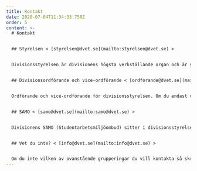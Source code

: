 ```yaml
---
title: Kontakt
date: 2020-07-04T11:34:33.750Z
order: 5
content: >-
  # Kontakt


  ## Styrelsen < [styrelsen@dvet.se](mailto:styrelsen@dvet.se) >


  Divisionsstyrelsen är divisionens högsta verkställande organ och är ytterst ansvariga för divisionen.   


  ## Divisionsordförande och vice-ordförande < [ordforande@dvet.se](mailto:ordforande@dvet.se) >


  Ordförande och vice-ordförande för divisionsstyrelsen. Om du endast vill kontakta dessa två personer kan du mejla denna kontaktväg.


  ## SAMO < [samo@dvet.se](mailto:samo@dvet.se) >


  Divisionens SAMO (Studentarbetsmiljöombud) sitter i divisionsstyrelsen och ansvarar för studenternas åsikter om den fysiska och psykiska studiemiljön framförs till universitetet.


  ## Vet du inte? < [info@dvet.se](mailto:info@dvet.se) >


  Om du inte vilken av ovanstående grupperingar du vill kontakta så skriv ett mejl till [info@dvet.se](mailto:info@dvet.se).
---
```

